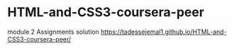 # HTML-and-CSS3-coursera-peer
module 2 Assignments solution
https://tadessejemal1.github.io/HTML-and-CSS3-coursera-peer/
